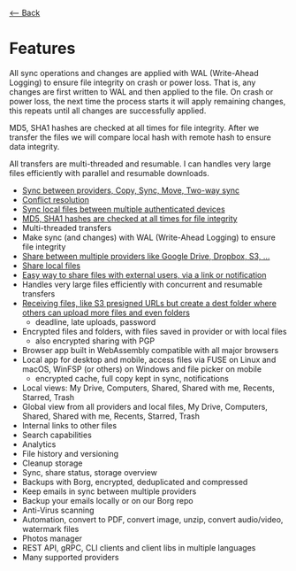 [⟵ Back](../../README.md#features)

# Features

All sync operations and changes are applied with WAL (Write-Ahead Logging) to ensure file integrity on crash or power loss. That is, any changes are first written to WAL and then applied to the file. On crash or power loss, the next time the process starts it will apply remaining changes, this repeats until all changes are successfully applied.

MD5, SHA1 hashes are checked at all times for file integrity. After we transfer the files we will compare local hash with remote hash to ensure data integrity.

All transfers are multi-threaded and resumable. I can handles very large files efficiently with parallel and resumable downloads.

- [Sync between providers, Copy, Sync, Move, Two-way sync](features/sync-providers.md)
- [Conflict resolution](features/sync-providers.md#conflict-resolution)
- [Sync local files between multiple authenticated devices](features/sync-local.md)
- [MD5, SHA1 hashes are checked at all times for file integrity](features.md#features)
- Multi-threaded transfers
- Make sync (and changes) with WAL (Write-Ahead Logging) to ensure file integrity
- [Share between multiple providers like Google Drive, Dropbox, S3, ...](features/share-providers.ms)
- [Share local files](features/share-local.ms)
- [Easy way to share files with external users, via a link or notification](features/share-external.ms)
- Handles very large files efficiently with concurrent and resumable transfers
- [Receiving files, like S3 presigned URLs but create a dest folder where others can upload more files and even folders](features/receive.ms)
  - deadline, late uploads, password
- Encrypted files and folders, with files saved in provider or with local files
  - also encrypted sharing with PGP
- Browser app built in WebAssembly compatible with all major browsers
- Local app for desktop and mobile, access files via FUSE on Linux and macOS, WinFSP (or others) on Windows and file picker on mobile
  - encrypted cache, full copy kept in sync, notifications
- Local views: My Drive, Computers, Shared, Shared with me, Recents, Starred, Trash
- Global view from all providers and local files, My Drive, Computers, Shared, Shared with me, Recents, Starred, Trash
- Internal links to other files
- Search capabilities
- Analytics
- File history and versioning
- Cleanup storage
- Sync, share status, storage overview
- Backups with Borg, encrypted, deduplicated and compressed
- Keep emails in sync between multiple providers
- Backup your emails locally or on our Borg repo
- Anti-Virus scanning
- Automation, convert to PDF, convert image, unzip, convert audio/video, watermark files
- Photos manager
- REST API, gRPC, CLI clients and client libs in multiple languages
- Many supported providers

